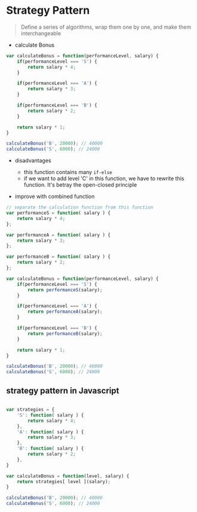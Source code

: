 # Strategy Pattern

> Define a series of algorithms, wrap them one by one, and make them interchangeable

- calculate Bonus

``` js
var calculateBonus = function(performanceLevel, salary) {
    if(performanceLevel === 'S') {
        return salary * 4;
    }

    if(performanceLevel === 'A') {
        return salary * 3;
    }

    if(performanceLevel === 'B') {
        return salary * 2;
    }

    return salary * 1;
}

calculateBonus('B', 20000); // 40000
calculateBonus('S', 6000); // 24000

```

- disadvantages
  - this function contains many `if-else`
  - if we want to add level 'C' in this function, we have to rewrite this function. It's betray the open-closed principle

- improve with combined function

``` js
// separate the calculation function from this function
var performanceS = function( salary ) {
    return salary * 4;
};

var performanceA = function( salary ) {
    return salary * 3;
};

var performanceB = function( salary ) {
    return salary * 2;
};

var calculateBonus = function(performanceLevel, salary) {
    if(performanceLevel === 'S') {
        return performanceS(salary);
    }

    if(performanceLevel === 'A') {
        return performanceA(salary);
    }

    if(performanceLevel === 'B') {
        return performanceB(salary);
    }

    return salary * 1;
}

calculateBonus('B', 20000); // 40000
calculateBonus('S', 6000); // 24000

```

## strategy pattern in Javascript

``` js

var strategies = {
    'S': function( salary ) {
        return salary * 4;
    },
    'A': function( salary ) {
        return salary * 3;
    },
    'B': function( salary ) {
        return salary * 2;
    },
}

var calculateBonus = function(level, salary) {
    return strategies[ level ](salary);
}

calculateBonus('B', 20000); // 40000
calculateBonus('S', 6000); // 24000

```

